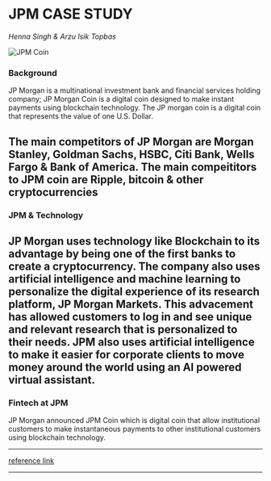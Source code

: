 # JPM CASE STUDY
*Henna Singh & Arzu Isik Topbas*

![JPM Coin](https://s3.cointelegraph.com/storage/uploads/view/00497b9003dea4a271f8bd5ebc49b677.jpg)

### Background
JP Morgan is a multinational investment bank and financial services holding company; JP Morgan Coin is a digital coin designed to make instant payments using blockchain technology. The JP morgan coin is a digital coin that represents the value of one U.S. Dollar.

The main competitors of JP Morgan are Morgan Stanley, Goldman Sachs, HSBC, Citi Bank, Wells Fargo & Bank of America. The main compeititors to JPM coin are Ripple, bitcoin & other cryptocurrencies
---
### JPM & Technology
JP Morgan uses technology like Blockchain to its advantage by being one of the first banks to create a cryptocurrency. The company also uses artificial intelligence and machine learning to personalize the digital experience of its research platform, JP Morgan Markets. This advacement has allowed customers to log in and see unique and relevant research that is personalized to their needs. JPM also uses artificial intelligence to make it easier for corporate clients to move money around the world using an AI powered virtual assistant.
---
### Fintech at JPM
JP Morgan announced JPM Coin which is digital coin that allow institutional customers to make instantaneous payments to other institutional customers using blockchain technology.

---

[reference link](https://www.cryptopolitan.com/the-competitors-are-coming-sounds-warning-jpmorgan-chase-ceo/)

---

